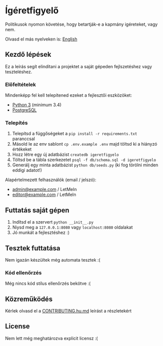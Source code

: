 # Ígéretfigyelő

Politikusok nyomon követése, hogy betartják-e a kapmány igéreteket, vagy nem.

Olvasd el más nyelveken is: [English](README.md)

## Kezdő lépések

Ez a leírás segít elindítani a projektet a saját gépeden fejlszetéshez vagy teszteléshez.

### Előfeltételek

Mindenképp fel kell telepítened ezeket a fejlesztői eszközöket:
- [Python 3](https://www.python.org/) (minimum 3.4)
- [PostgreSQL](https://www.postgresql.org/)

### Telepítés

1. Telepítsd a függőségeket a `pip install -r requirements.txt` paranccsal
2. Másold le az env sablont `cp .env.example .env` majd töltsd ki a hiányzó értékeket
3. Hozz létre egy új adatbázist `createdb igeretfigyelo`
4. Töltsd be a tábla szerkezetet `psql -f db/schema.sql -d igeretfigyelo`
5. Generálj egy minta adatbázist `python db/seeds.py` (ki fog törölni minden eddigi adatot!)

Alapértelmezett felhasználók (email / jelszó):
* admin@example.com / LetMeIn
* editor@example.com / LetMeIn

## Futtatás saját gépen

1. Indítsd el a szervert `python __init__.py`
2. Niysd meg a `127.0.0.1:8080` vagy `localhost:8080` oldalakat
3. Jó munkát a fejlesztéshez :)

## Tesztek futtatása

Nem igazán készültek még automata tesztek :(

### Kód ellenőrzés

Még nincs kód stílus ellenőrzés bekötve :(

## Közreműködés

Kérlek olvasd el a [CONTRIBUTING.hu.md](CONTRIBUTING.hu.md) leírást a részletekért

## License

Nem lett még meghatározva explicit licensz :(
